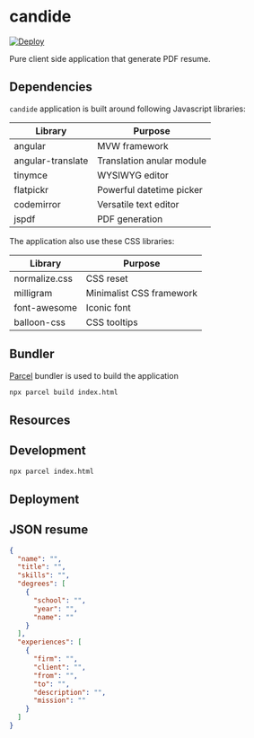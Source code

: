 # candide

[![Deploy](https://www.herokucdn.com/deploy/button.png)](https://heroku.com/deploy)

Pure client side application that generate PDF resume.

## Dependencies

`candide` application is built around following Javascript libraries:

Library | Purpose
------- | -------
angular | MVW framework
angular-translate | Translation anular module
tinymce | WYSIWYG editor
flatpickr | Powerful datetime picker
codemirror | Versatile text editor
jspdf | PDF generation

The application also use these CSS libraries:

Library | Purpose
------- | -------
normalize.css | CSS reset
milligram | Minimalist CSS framework
font-awesome | Iconic font
balloon-css | CSS tooltips

## Bundler

[Parcel][1] bundler is used to build the application

```sh
npx parcel build index.html
```

## Resources


## Development

```sh
npx parcel index.html
```

## Deployment



## JSON resume


```json
{
  "name": "",
  "title": "",
  "skills": "",
  "degrees": [
    {
      "school": "",
      "year": "",
      "name": ""
    }
  ],
  "experiences": [
    {
      "firm": "",
      "client": "",
      "from": "",
      "to": "",
      "description": "",
      "mission": ""
    }
  ]
}
```

[1]: https://parceljs.org/ "Parcel"
